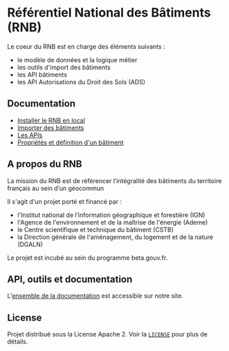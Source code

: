 # Référentiel National des Bâtiments (RNB)



Le coeur du RNB est en charge des éléments suivants :

- le modèle de données et la logique métier
- les outils d'import des bâtiments
- les API bâtiments 
- les API Autorisations du Droit des Sols (ADS)

## Documentation

- [Installer le RNB en local](https://rnb-fr.gitbook.io/documentation/repository-rnb-coeur/installation)
- [Importer des bâtiments](https://rnb-fr.gitbook.io/documentation/repository-rnb-coeur/import-des-batiments)
- [Les APIs](https://rnb-fr.gitbook.io/documentation/api-et-outils/liste-des-api-et-outils-du-rnb)
- [Propriétés et définition d'un bâtiment](https://rnb-fr.gitbook.io/documentation/repository-rnb-coeur/proprietes-dun-batiment)

## A propos du RNB

La mission du RNB est de référencer l’intégralité des bâtiments du territoire français au sein d’un géocommun

Il s'agit d'un projet porté et financé par : 
- l'Institut national de l’information géographique et forestière (IGN)
- l'Agence de l'environnement et de la maîtrise de l'énergie (Ademe)
- le Centre scientifique et technique du bâtiment (CSTB)
- la Direction générale de l'aménagement, du logement et de la nature (DGALN)

Le projet est incubé au sein du programme beta.gouv.fr.

## API, outils et documentation

L'[ensemble de la documentation](https://rnb.beta.gouv.fr/doc) est accessible sur notre site.

## License

Projet distribué sous la License Apache 2. Voir la [`LICENSE`](LICENSE) pour plus de détails.
